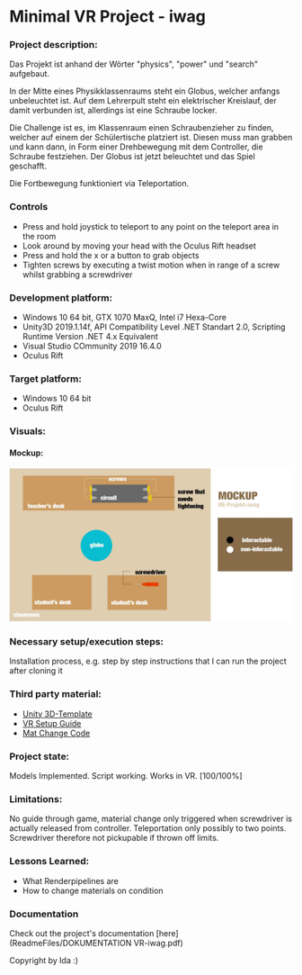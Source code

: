 # Minimal VR Project - iwag

### Project description: 
Das Projekt ist anhand der Wörter "physics", "power" und "search" aufgebaut.

In der Mitte eines Physikklassenraums steht ein Globus, welcher anfangs unbeleuchtet ist. Auf dem Lehrerpult steht ein elektrischer Kreislauf, der damit verbunden ist, allerdings ist eine Schraube locker.

Die Challenge ist es, im Klassenraum einen Schraubenzieher zu finden, welcher auf einem der Schülertische platziert ist. Diesen muss man grabben und kann dann, in Form einer Drehbewegung mit dem Controller, die Schraube festziehen. Der Globus ist jetzt beleuchtet und das Spiel geschafft.

Die Fortbewegung funktioniert via Teleportation.

### Controls
- Press and hold joystick to teleport to any point on the teleport area in the room
- Look around by moving your head with the Oculus Rift headset
- Press and hold the x or a button to grab objects
- Tighten screws by executing a twist motion when in range of a screw whilst grabbing a screwdriver 

### Development platform: 
- Windows 10 64 bit, GTX 1070 MaxQ, Intel i7 Hexa-Core
- Unity3D 2019.1.14f, API Compatibility Level .NET Standart 2.0, Scripting Runtime Version .NET 4.x Equivalent
- Visual Studio COmmunity 2019 16.4.0
- Oculus Rift

### Target platform: 
- Windows 10 64 bit
- Oculus Rift

### Visuals: 
#### Mockup:
<img src= "ReadmeFiles/mockup-IWAG-VR.jpg">

### Necessary setup/execution steps: 
Installation process, e.g. step by step instructions that I can run the project after cloning it

### Third party material:
- [Unity 3D-Template](https://github.com/5ahmnm1920-mep3-G2/unity-2019.1.14f1-3D-template)
- [VR Setup Guide](https://www.youtube.com/watch?v=5C6zr4Q5AlA)
- [Mat Change Code](https://www.youtube.com/watch?v=dJB07ZSiW7k)

### Project state: 
Models Implemented. Script working. Works in VR. [100/100%]

### Limitations: 
No guide through game, material change only triggered when screwdriver is actually released from controller. Teleportation only possibly to two points. Screwdriver therefore not pickupable if thrown off limits.

### Lessons Learned: 
- What Renderpipelines are
- How to change materials on condition

### Documentation
Check out the project's documentation [here](ReadmeFiles/DOKUMENTATION VR-iwag.pdf)

Copyright by Ida :)
